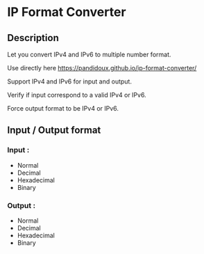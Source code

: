 # IP Format Converter

## Description

Let you convert IPv4 and IPv6 to multiple number format.

Use directly here https://pandidoux.github.io/ip-format-converter/

Support IPv4 and IPv6 for input and output.

Verify if input correspond to a valid IPv4 or IPv6.

Force output format to be IPv4 or IPv6.

## Input / Output format

### Input :
- Normal
- Decimal
- Hexadecimal
- Binary

### Output :
- Normal
- Decimal
- Hexadecimal
- Binary
